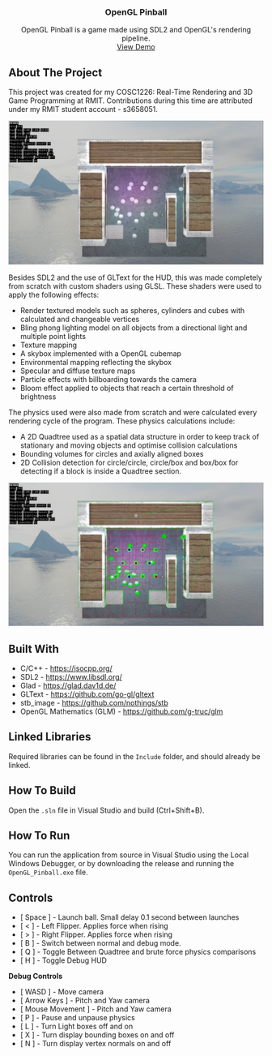 <h3 align="center">OpenGL Pinball</h3>

  <p align="center">
    OpenGL Pinball is a game made using SDL2 and OpenGL's rendering pipeline. 
    <br />
    <a href="https://turtleteagames.com/projects/opengl_pinball">View Demo</a>
  </p>
</div>

## About The Project

This project was created for my COSC1226: Real-Time Rendering and 3D Game Programming at RMIT. Contributions during this time are attributed under my RMIT student account - s3658051.

![OpenGL_Pinball_Image_0](readme_assets/0.jpg)

Besides SDL2 and the use of GLText for the HUD, this was made completely from scratch with custom shaders using GLSL. These shaders were used to apply the following effects:
- Render textured models such as spheres, cylinders and cubes with calculated and changeable vertices
- Bling phong lighting model on all objects from a directional light and multiple point lights
- Texture mapping
- A skybox implemented with a OpenGL cubemap
- Environmental mapping reflecting the skybox
- Specular and diffuse texture maps
- Particle effects with billboarding towards the camera
- Bloom effect applied to objects that reach a certain threshold of brightness

The physics used were also made from scratch and were calculated every rendering cycle of the program. These physics calculations include:
- A 2D Quadtree used as a spatial data structure in order to keep track of stationary and moving objects and optimise collision calculations
- Bounding volumes for circles and axially aligned boxes
- 2D Collision detection for circle/circle, circle/box and box/box for detecting if a block is inside a Quadtree section.

![OpenGL_Pinball_Image_1](readme_assets/1.jpg)

## Built With

- C/C++ - https://isocpp.org/
- SDL2 - https://www.libsdl.org/
- Glad - https://glad.dav1d.de/
- GLText - https://github.com/go-gl/gltext
- stb_image - https://github.com/nothings/stb
- OpenGL Mathematics (GLM) - https://github.com/g-truc/glm

## Linked Libraries

Required libraries can be found in the `Include` folder, and should already be linked.

## How To Build

Open the `.sln` file in Visual Studio and build (Ctrl+Shift+B). 

## How To Run

You can run the application from source in Visual Studio using the Local Windows Debugger, or by downloading the release and running the `OpenGL_Pinball.exe` file.

## Controls
- [ Space ]  - Launch ball. Small delay 0.1 second between launches
- [ < ] - Left Flipper. Applies force when rising
- [ > ] - Right Flipper. Applies force when rising
- [ B ] - Switch between normal and debug mode.
- [ Q ] - Toggle Between Quadtree and brute force physics comparisons
- [ H ] - Toggle Debug HUD

**Debug Controls**
- [ WASD ] - Move camera
- [ Arrow Keys ] - Pitch and Yaw camera
- [ Mouse Movement ] - Pitch and Yaw camera
- [ P ] - Pause and unpause physics
- [ L ] - Turn Light boxes off and on
- [ X ] - Turn display bounding boxes on and off
- [ N ] - Turn display vertex normals on and off